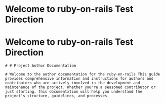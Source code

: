 # Welcome to  ruby-on-rails Test Direction

	
	
# Welcome to  ruby-on-rails Test Direction

	# # Project Author Documentation

	# Welcome to the author documentation for the ruby-on-rails This guide provides comprehensive information and instructions for authors and contributors who are actively involved in the development and maintenance of the project. Whether you're a seasoned contributor or just starting, this documentation will help you understand the project's structure, guidelines, and processes.

	
	
